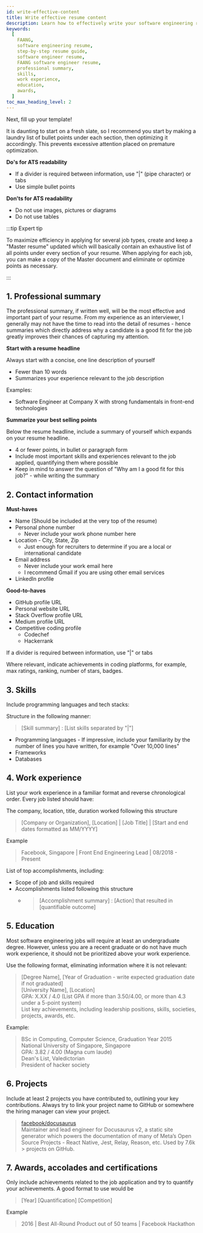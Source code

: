 ```yaml
---
id: write-effective-content
title: Write effective resume content
description: Learn how to effectively write your software engineering resume for FAANG
keywords:
  [
    FAANG,
    software engineering resume,
    step-by-step resume guide,
    software engineer resume,
    FAANG software engineer resume,
    professional summary,
    skills,
    work experience,
    education,
    awards,
  ]
toc_max_heading_level: 2
---
```


Next, fill up your template!

It is daunting to start on a fresh slate, so I recommend you start by making a laundry list of bullet points under each section, then optimizing it accordingly. This prevents excessive attention placed on premature optimization.

**Do's for ATS readability**

- If a divider is required between information, use "|" (pipe character) or tabs
- Use simple bullet points

**Don'ts for ATS readability**

- Do not use images, pictures or diagrams
- Do not use tables

:::tip Expert tip

To maximize efficiency in applying for several job types, create and keep a "Master resume" updated which will basically contain an exhaustive list of all points under every section of your resume. When applying for each job, you can make a copy of the Master document and eliminate or optimize points as necessary.

:::

## 1. Professional summary

The professional summary, if written well, will be the most effective and important part of your resume. From my experience as an interviewer, I generally may not have the time to read into the detail of resumes - hence summaries which directly address why a candidate is a good fit for the job greatly improves their chances of capturing my attention.

**Start with a resume headline**

Always start with a concise, one line description of yourself

- Fewer than 10 words
- Summarizes your experience relevant to the job description

Examples:

- Software Engineer at Company X with strong fundamentals in front-end technologies

**Summarize your best selling points**

Below the resume headline, include a summary of yourself which expands on your resume headline.

- 4 or fewer points, in bullet or paragraph form
- Include most important skills and experiences relevant to the job applied, quantifying them where possible
- Keep in mind to answer the question of "Why am I a good fit for this job?" - while writing the summary

## 2. Contact information

**Must-haves**

- Name (Should be included at the very top of the resume)
- Personal phone number
  - Never include your work phone number here
- Location - City, State, Zip
  - Just enough for recruiters to determine if you are a local or international candidate
- Email address
  - Never include your work email here
  - I recommend Gmail if you are using other email services
- LinkedIn profile

**Good-to-haves**

- GitHub profile URL
- Personal website URL
- Stack Overflow profile URL
- Medium profile URL
- Competitive coding profile
  - Codechef
  - Hackerrank

If a divider is required between information, use "|" or tabs

Where relevant, indicate achievements in coding platforms, for example, max ratings, ranking, number of stars, badges.

## 3. Skills

Include programming languages and tech stacks:

Structure in the following manner:

> [Skill summary] : [List skills separated by "|"]

- Programming languages - If impressive, include your familiarity by the number of lines you have written, for example "Over 10,000 lines"
- Frameworks
- Databases

## 4. Work experience

List your work experience in a familiar format and reverse chronological order. Every job listed should have:

The company, location, title, duration worked following this structure

> [Company or Organization], [Location] | [Job Title] | [Start and end dates formatted as MM/YYYY]

Example

> Facebook, Singapore | Front End Engineering Lead | 08/2018 - Present

List of top accomplishments, including:

- Scope of job and skills required
- Accomplishments listed following this structure
  - > [Accomplishment summary] : [Action] that resulted in [quantifiable outcome]

## 5. Education

Most software engineering jobs will require at least an undergraduate degree. However, unless you are a recent graduate or do not have much work experience, it should not be prioritized above your work experience.

Use the following format, eliminating information where it is not relevant:

> [Degree Name], [Year of Graduation - write expected graduation date if not graduated]<br/>[University Name], [Location]<br/>GPA: X.XX / 4.0 (List GPA if more than 3.50/4.00, or more than 4.3 under a 5-point system)<br/>List key achievements, including leadership positions, skills, societies, projects, awards, etc.

Example:

> BSc in Computing, Computer Science, Graduation Year 2015<br/> National University of Singapore, Singapore <br/>GPA: 3.82 / 4.00 (Magna cum laude)<br/>Dean's List, Valedictorian<br/>President of hacker society

## 6. Projects

Include at least 2 projects you have contributed to, outlining your key contributions. Always try to link your project name to GitHub or somewhere the hiring manager can view your project.

> [facebook/docusaurus](https://github.com/facebook/docusaurus) <br/>Maintainer and lead engineer for Docusaurus v2, a static site generator which powers the documentation of many of Meta’s Open Source Projects - React Native, Jest, Relay, Reason, etc. Used by 7.6k > projects on GitHub.

## 7. Awards, accolades and certifications

Only include achievements related to the job application and try to quantify your achievements. A good format to use would be

> [Year] [Quantification] [Competition]

Example

> 2016 | Best All-Round Product out of 50 teams | Facebook Hackathon

